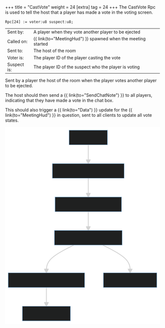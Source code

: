 +++
title = "CastVote"
weight = 24
[extra]
tag = 24
+++
The CastVote Rpc is used to tell the host that a player has made a vote in the voting screen.

<!-- more -->

```
Rpc[24] := voter:u8 suspect:u8;
```

|             |                                                       |
| ----------- | ----------------------------------------------------- |
| Sent by:    | A player when they vote another player to be ejected  |
| Called on:  | {{ link(to="MeetingHud") }} spawned when the meeting started           |
| Sent to:    | The host of the room                                  |
| Voter is:   | The player ID of the player casting the vote          |
| Suspect is: | The player ID of the suspect who the player is voting |

Sent by a player the host of the room when the player votes another player to be ejected.

The host should then send a {{ link(to="SendChatNote") }} to all players, indicating that they have made a vote in the chat box.

This should also trigger a {{ link(to="Data") }} update for the {{ link(to="MeetingHud") }} in question, sent to all clients to update all vote states.

![](cast_vote_diagram.svg)
